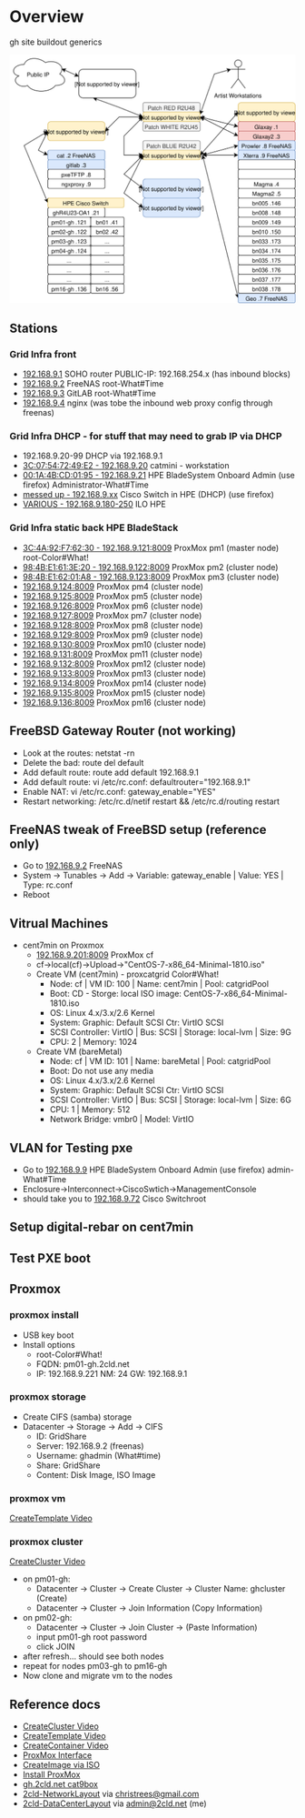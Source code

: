 # Overview

gh site buildout generics

![ghOverviewDiagram](ghOverviewDiagram.svg)

## Stations

### Grid Infra front
- [192.168.9.1](http://192.168.9.1) SOHO router PUBLIC-IP: 192.168.254.x (has inbound blocks)
- [192.168.9.2](http://192.168.9.2) FreeNAS root-What#Time
- [192.168.9.3](http://192.168.9.3) GitLAB root-What#Time
- [192.168.9.4](http://192.168.9.4) nginx (was tobe the inbound web proxy config through freenas)

### Grid Infra DHCP - for stuff that may need to grab IP via DHCP
- 192.168.9.20-99 DHCP via 192.168.9.1 
- [3C:07:54:72:49:E2 - 192.168.9.20](http://192.168.9.20) catmini - workstation
- [00:1A:4B:CD:01:95 - 192.168.9.21](http://192.168.9.21) HPE BladeSystem Onboard Admin (use firefox) Administrator-What#Time
- [messed up - 192.168.9.xx](http://192.168.9.xx) Cisco Switch in HPE (DHCP) (use firefox)
- [VARIOUS - 192.168.9.180-250](---) ILO HPE


### Grid Infra static back HPE BladeStack
- [3C:4A:92:F7:62:30 - 192.168.9.121:8009](https://192.168.9.221:8009) ProxMox pm1  (master node) root-Color#What!
- [98:4B:E1:61:3E:20 - 192.168.9.122:8009](https://192.168.9.222:8009) ProxMox pm2 (cluster node)
- [98:4B:E1:62:01:A8 - 192.168.9.123:8009](https://192.168.9.223:8009) ProxMox pm3 (cluster node)
- [192.168.9.124:8009](https://192.168.9.224:8009) ProxMox pm4 (cluster node)
- [192.168.9.125:8009](https://192.168.9.225:8009) ProxMox pm5 (cluster node)
- [192.168.9.126:8009](https://192.168.9.226:8009) ProxMox pm6 (cluster node)
- [192.168.9.127:8009](https://192.168.9.227:8009) ProxMox pm7 (cluster node)
- [192.168.9.128:8009](https://192.168.9.228:8009) ProxMox pm8 (cluster node)
- [192.168.9.129:8009](https://192.168.9.229:8009) ProxMox pm9 (cluster node)
- [192.168.9.130:8009](https://192.168.9.230:8009) ProxMox pm10 (cluster node)
- [192.168.9.131:8009](https://192.168.9.231:8009) ProxMox pm11 (cluster node)
- [192.168.9.132:8009](https://192.168.9.232:8009) ProxMox pm12 (cluster node)
- [192.168.9.133:8009](https://192.168.9.233:8009) ProxMox pm13 (cluster node)
- [192.168.9.134:8009](https://192.168.9.234:8009) ProxMox pm14 (cluster node)
- [192.168.9.135:8009](https://192.168.9.235:8009) ProxMox pm15 (cluster node)
- [192.168.9.136:8009](https://192.168.9.236:8009) ProxMox pm16 (cluster node)

## FreeBSD Gateway Router (not working)
- Look at the routes: netstat -rn
- Delete the bad: route del default
- Add default route: route add default 192.168.9.1
- Add default route: vi /etc/rc.conf: defaultrouter="192.168.9.1"
- Enable NAT: vi /etc/rc.conf: gateway_enable="YES"
- Restart networking: /etc/rc.d/netif restart && /etc/rc.d/routing restart

## FreeNAS tweak of FreeBSD setup (reference only)
- Go to [192.168.9.2](http://192.168.9.2) FreeNAS
- System -> Tunables -> Add -> Variable: gateway_enable | Value: YES | Type: rc.conf
- Reboot

## Vitrual Machines
- cent7min on Proxmox
  - [192.168.9.201:8009](http://192.168.9.201:8009) ProxMox cf
  - cf->local(cf)->Upload->"CentOS-7-x86_64-Minimal-1810.iso"
  - Create VM (cent7min) - proxcatgrid Color#What!
    - Node: cf | VM ID: 100 | Name: cent7min | Pool: catgridPool
    - Boot: CD - Storge: local ISO image: CentOS-7-x86_64-Minimal-1810.iso
    - OS: Linux 4.x/3.x/2.6 Kernel
    - System: Graphic: Default SCSI Ctr: VirtIO SCSI
    - SCSI Controller: VirtIO | Bus: SCSI | Storage: local-lvm | Size: 9G
    - CPU: 2 | Memory: 1024
  - Create VM (bareMetal)
    - Node: cf | VM ID: 101 | Name: bareMetal | Pool: catgridPool
    - Boot: Do not use any media
    - OS: Linux 4.x/3.x/2.6 Kernel  
    - System: Graphic: Default SCSI Ctr: VirtIO SCSI
    - SCSI Controller: VirtIO | Bus: SCSI | Storage: local-lvm | Size: 6G
    - CPU: 1 | Memory: 512
    - Network Bridge: vmbr0 | Model: VirtIO
    
## VLAN for Testing pxe

- Go to [192.168.9.9](http://192.168.9.9) HPE BladeSystem Onboard Admin (use firefox) admin-What#Time
- Enclosure->Interconnect->CiscoSwtich->ManagementConsole
- should take you to [192.168.9.72](http://192.168.9.72) Cisco Switchroot

## Setup digital-rebar on cent7min

## Test PXE boot

## Proxmox

### proxmox install

- USB key boot
- Install options
  - root-Color#What!
  - FQDN: pm01-gh.2cld.net
  - IP: 192.168.9.221 NM: 24 GW: 192.168.9.1

### proxmox storage
- Create CIFS (samba) storage
- Datacenter -> Storage -> Add -> CIFS
   - ID: GridShare
   - Server: 192.168.9.2 (freenas)
   - Username: ghadmin (What#time)
   - Share: GridShare
   - Content: Disk Image, ISO Image

### proxmox vm 
[CreateTemplate Video](https://www.youtube.com/watch?v=8qwnXd1yRK4&t=752s)


### proxmox cluster
[CreateCluster Video](https://youtu.be/s9FODQi2-20?t=79)

- on pm01-gh: 
    - Datacenter -> Cluster -> Create Cluster -> Cluster Name: ghcluster (Create)
    - Datacenter -> Cluster -> Join Information (Copy Information)
- on pm02-gh: 
    - Datacenter -> Cluster -> Join Cluster -> (Paste Information)
    - input pm01-gh root password
    - click JOIN
- after refresh... should see both nodes
- repeat for nodes pm03-gh to pm16-gh
- Now clone and migrate vm to the nodes

   
 
## Reference docs
- [CreateCluster Video](https://youtu.be/s9FODQi2-20?t=79)
- [CreateTemplate Video](https://www.youtube.com/watch?v=8qwnXd1yRK4&t=752s)
- [CreateContainer Video](https://youtu.be/cyjXxsQ8Igw?t=8)
- [ProxMox Interface](https://youtu.be/GHzMaTar0fw?t=5)
- [CreateImage via ISO](https://youtu.be/BiIFLFhXByE?t=105)
- [Install ProxMox](https://youtu.be/MO4CaHn1EjM?t=96)
- [gh.2cld.net cat9box](https://docs.google.com/spreadsheets/d/1cPcjizKYg8XDHQctY8t1wBhW3g6rClCJ6O_DGaXIscI/edit#gid=1544884858)
- [2cld-NetworkLayout](https://docs.google.com/spreadsheets/d/1fIs0hXZehy1KZmvjHQ6srktOA0otWPfx2Bo0VUg2oa4/edit?ts=5cd30e41#gid=0) via christrees@gmail.com
- [2cld-DataCenterLayout](https://docs.google.com/spreadsheets/d/1QBA9OzsOhxs5W3kwlhxLZCmulFgd5uHMqu2qgrbMdxE/edit#gid=0) via admin@2cld.net (me)
